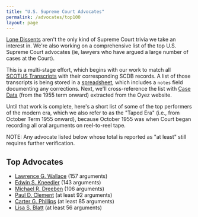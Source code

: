 ```yaml
---
title: "U.S. Supreme Court Advocates"
permalink: /advocates/top100
layout: page
---
```


[Lone Dissents](/cases/loners) aren't the only kind of Supreme Court trivia we take an interest in.
We're also working on a comprehensive list of the top U.S. Supreme Court advocates (ie, lawyers who
have argued a large number of cases at the Court).

This is a multi-stage effort, which begins with our work to match all
[SCOTUS Transcripts](/transcripts/scotus) with their corresponding SCDB records. 
A list of those transcripts is being stored in a
[spreadsheet](https://github.com/jeffpar/lonedissent/blob/master/sources/ld/transcripts.csv),
which includes a `notes` field documenting any corrections.  Next, we'll cross-reference
the list with [Case Data](https://github.com/jeffpar/lonedissent/tree/master/sources/oyez/cases)
(from the 1955 term onward) extracted from the Oyez website.

Until that work is complete, here's a short list of some of the top performers of the modern era,
which we also refer to as the "Taped Era" (i.e., from October Term 1955 onward), because October
1955 was when Court began recording all oral arguments on reel-to-reel tape.

NOTE: Any advocate listed below whose total is reported as "at least" still requires further verification.

## Top Advocates

- [Lawrence G. Wallace](/advocates/top100/lawrence_wallace) (157 arguments)
- [Edwin S. Kneedler](/advocates/top100/edwin_kneedler) (143 arguments)
- [Michael R. Dreeben](/advocates/top100/michael_dreeben) (106 arguments)
- [Paul D. Clement](/advocates/top100/paul_clement) (at least 92 arguments)
- [Carter G. Phillips](/advocates/top100/carter_phillips) (at least 85 arguments)
- [Lisa S. Blatt](/advocates/top100/lisa_blatt) (at least 56 arguments)
